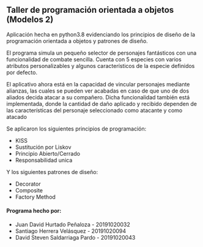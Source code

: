 <h2>Taller de programación orientada a objetos (Modelos 2)</h2>
<p>
Aplicación hecha en python3.8 evidenciando los principios de diseño de la programación orientada
a objetos y patrones de diseño.
</p>
<p>
El programa simula un pequeño selector de personajes fantásticos con una funcionalidad de combate
sencilla. Cuenta con 5 especies con varios atributos personalizables y algunos característicos de
la especie definidos por defecto.
</p>

<p>
El aplicativo ahora está en la capacidad de vincular personajes mediante alianzas, las cuales se pueden
ver acabadas en caso de que uno de dos aliados decida atacar a su compañero. Dicha funcionalidad también
está implementada, donde la cantidad de daño aplicado y recibido dependen de las características del personaje
seleccionado como atacante y como atacado
</p>

<p>
Se aplicaron los siguientes principios de programación:
</p>

<ul>
    <li>KISS</li>
    <li>Sustitución por Liskov</li>
    <li>Principio Abierto/Cerrado</li>
    <li>Responsabilidad unica</li>
</ul>

<p>
Y los siguientes patrones de diseño:
</p>

<ul>
    <li>Decorator</li>
    <li>Composite</li>
    <li>Factory Method</li>
</ul>

<h4>Programa hecho por:</h4>
<ul>
    <li>Juan David Hurtado Peñaloza - 20191020032</li>
    <li>Santiago Herrera Velásquez - 20191020094</li>
    <li>David Steven Saldarriaga Pardo - 20191020043</li>
</ul>
